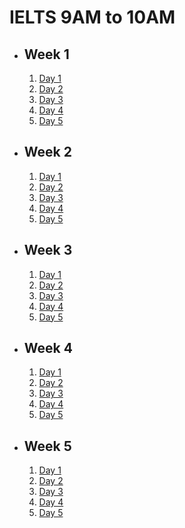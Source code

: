 # IELTS 9AM to 10AM

- ## Week 1

   1. [Day 1](https://www.facebook.com/iCodeguru/videos/7571143189639083)
   2. [Day 2](https://www.facebook.com/iCodeguru/videos/830142535815892)
   3. [Day 3](https://www.facebook.com/iCodeguru/videos/1422072522524213)
   4. [Day 4](https://www.facebook.com/iCodeguru/videos/987922979583533)
   5. [Day 5](https://www.facebook.com/iCodeguru/videos/991917975958411)

- ## Week 2

   1. [Day 1](https://www.facebook.com/iCodeguru/videos/781489077402426)
   2. [Day 2](https://www.facebook.com/iCodeguru/videos/321513184328227)
   3. [Day 3](https://www.facebook.com/iCodeguru/videos/440389828770187)
   4. [Day 4](https://web.facebook.com/iCodeguru/videos/1900741687033867)
   5. [Day 5](https://web.facebook.com/iCodeguru/videos/2492273294314616)

- ## Week 3

   1. [Day 1](https://web.facebook.com/iCodeguru/videos/2126633091040302)
   2. [Day 2](https://web.facebook.com/iCodeguru/videos/982272613337377)
   3. [Day 3](https://web.facebook.com/iCodeguru/videos/2420028164851686)
   4. [Day 4](https://web.facebook.com/iCodeguru/videos/1239173304132890)
   5. [Day 5](https://web.facebook.com/iCodeguru/videos/383949391329908)

- ## Week 4

   1. [Day 1](https://web.facebook.com/iCodeguru/videos/1045086130557856)
   2. [Day 2](https://www.facebook.com/iCodeguru/videos/283951834741055)
   3. [Day 3](https://www.facebook.com/iCodeguru/videos/1133684251028471)
   4. [Day 4](https://www.facebook.com/iCodeguru/videos/804669378472878)
   5. [Day 5](https://www.facebook.com/iCodeguru/videos/485000960751380)

- ## Week 5

   1. [Day 1](https://www.facebook.com/iCodeguru/videos/1827817147716185)
   2. [Day 2](https://www.facebook.com/iCodeguru/videos/440690048763653)
   3. [Day 3](https://www.facebook.com/iCodeguru/videos/952798336530665)
   4. [Day 4](https://www.facebook.com/iCodeguru/videos/1018454206569738)
   5. [Day 5](https://www.facebook.com/iCodeguru/videos/491119510097454)

<!-- - ## Week 6

   1. [Day 1](https://www.facebook.com/iCodeguru/videos/1702376247228541)
   2. [Day 2]()
   3. [Day 3]()
   4. [Day 4]()
   5. [Day 5]() -->

<!-- - ## Week 

   1. [Day 1]()
   2. [Day 2]()
   3. [Day 3]()
   4. [Day 4]()
   5. [Day 5]() -->